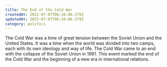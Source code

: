 ```yaml
---
title: The End of the Cold War
createdAt: 2022-07-07T06:16:06.279Z
updatedAt: 2022-07-07T06:16:06.279Z
category: politics
---
```


The Cold War was a time of great tension between the Soviet Union and the United States. It was a time when the world was divided into two camps, each with its own ideology and way of life. The Cold War came to an end with the collapse of the Soviet Union in 1991. This event marked the end of the Cold War and the beginning of a new era in international relations.
